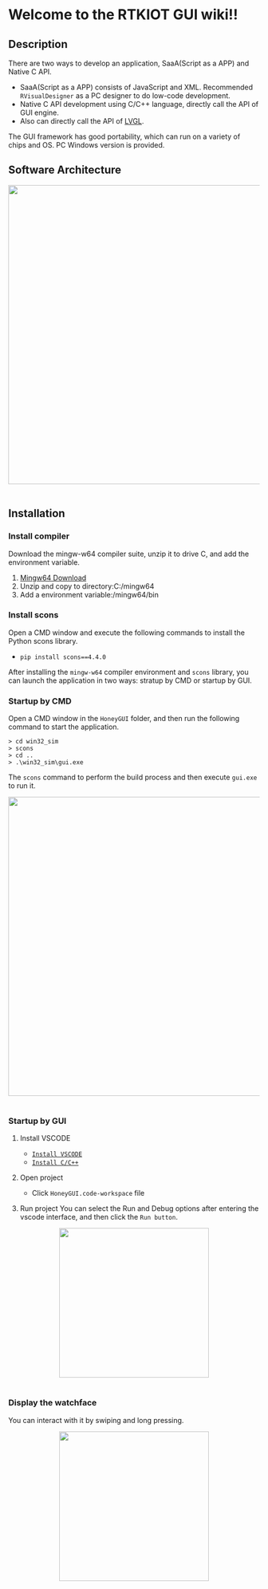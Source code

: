 # **Welcome to the RTKIOT GUI wiki!!**
## Description

There are two ways to develop an application, SaaA(Script as a APP) and Native C API.
- SaaA(Script as a APP) consists of JavaScript and XML. Recommended ```RVisualDesigner``` as a  PC designer to do low-code development.
- Native C API development using C/C++ language, directly call the API of GUI engine.
- Also can directly call the API of [LVGL](https://lvgl.io/).

The GUI framework has good portability, which can run on a variety of chips and OS. PC Windows version is provided.

## Software Architecture
<div align=center><img width= "600" src ="https://foruda.gitee.com/images/1698215110757026070/a3648515_10088396.png"/></div><br/>

## Installation

### Install compiler
Download the mingw-w64 compiler suite, unzip it to drive C, and add the environment variable.
1.  [Mingw64 Download](https://sourceforge.net/projects/mingw-w64/files/Toolchains%20targetting%20Win64/Personal%20Builds/mingw-builds/8.1.0/threads-posix/sjlj/x86_64-8.1.0-release-posix-sjlj-rt_v6-rev0.7z)
2.  Unzip and copy to directory:C:/mingw64
3.  Add a environment variable:/mingw64/bin

### Install scons
Open a CMD window and execute the following commands to install the Python scons library.
- ```pip install scons==4.4.0```

After installing the `mingw-w64` compiler environment and `scons` library, you can launch the application in two ways: stratup by CMD or startup by GUI.

### Startup by CMD
Open a CMD window in the `HoneyGUI` folder, and then run the following command to start the application.

```shell
> cd win32_sim
> scons
> cd ..
> .\win32_sim\gui.exe
```
The `scons` command to perform the build process and then execute `gui.exe` to run it.

<div align=center><img width= "600"  src ="https://foruda.gitee.com/images/1699429582680903862/9a73ac31_13671125.png"/></div><br/>

### Startup by GUI

1. Install VSCODE
   - [```Install VSCODE```](https://code.visualstudio.com/)
   - [```Install C/C++```](https://marketplace.visualstudio.com/items?itemName=ms-vscode.cpptools)

2. Open project
   - Click ```HoneyGUI.code-workspace``` file

3. Run project
You can select the Run and Debug options after entering the vscode interface, and then click the `Run button`.
<div align=center><img width="300" src ="https://foruda.gitee.com/images/1699582639386992543/b2078d27_13671125.png"/></div><br/>

### Display the watchface
You can interact with it by swiping and long pressing.
<div align=center><img width="300" src ="https://foruda.gitee.com/images/1698286583110259632/b48ad0af_10088396.png"/></div><br/>
